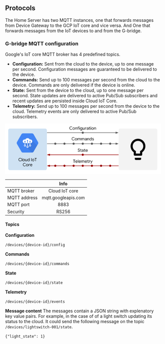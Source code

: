 ## Protocols
The Home Server has two MQTT instances, one that forwards messages from Device Gateway to the GCP IoT core and vice 
versa. And One that forwards messages from the IoT devices to and from the G-bridge.

### G-bridge MQTT configuration
Google's IoT core MQTT broker has 4 predefined topics. 
* **Configuration:** Sent from the cloud to the device, up to one message per second. Configuration messages are guaranteed
 to be delivered to the device.
* **Commands:** Send up to 100 messages per second from the cloud to the device. Commands are only delivered if the device
 is online.
* **State:** Sent from the device to the cloud, up to one message per second. State updates are delivered to active Pub/Sub
 subscribers and recent updates are persisted inside Cloud IoT Core.
* **Telemetry:** Send up to 100 messages per second from the device to the cloud. Telemetry events are only delivered to
 active Pub/Sub subscribers.

![Google_Mqtt](../resources/images/google_mqtt.png "Google MQTT overview")

|               | Info                  |
| ------------- |:---------------------:|
| MQTT broker   | Cloud IoT core        |
| MQTT address  | mqtt.googleapis.com   |
| MQTT port     | 8883                  |
| Security      | RS256                 |

#### Topics
**Configuration**
```
/devices/{device-id}/config
```
**Commands**
```
/devices/{device-id}/commands
```
**State**
```
/devices/{device-id}/state
```
**Telemetry**
```
/devices/{device-id}/events
```

**Message content**
The messages contain a JSON string with explenatory key value pairs. For example, in the case of of a light switch 
updating its status to the cloud. It could send the following message on the topic 
``` /devices/lightswitch-001/state ```.
```
{"light_state": 1}
```
